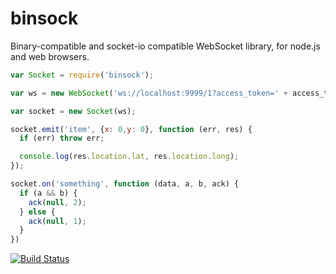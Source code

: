 binsock
=======

Binary-compatible and socket-io compatible WebSocket library, for node.js and web browsers.

```javascript
var Socket = require('binsock');

var ws = new WebSocket('ws://localhost:9999/1?access_token=' + access_token);

var socket = new Socket(ws);

socket.emit('item', {x: 0,y: 0}, function (err, res) {
  if (err) throw err;

  console.log(res.location.lat, res.location.long);
});

socket.on('something', function (data, a, b, ack) {
  if (a && b) {
    ack(null, 2);
  } else {
    ack(null, 1);
  }
})

```

[![Build Status](https://travis-ci.org/aantthony/binsock.png?branch=master)](https://travis-ci.org/aantthony/binsock)